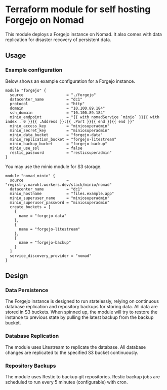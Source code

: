 # Terraform module for self hosting Forgejo on Nomad

This module deploys a Forgejo instance on Nomad. It also comes with data
replication for disaster recovery of persistent data.

## Usage

### Example configuration

Below shows an example configuration for a Forgejo instance.

```hcl
module "forgejo" {
  source                   = "./forgejo"
  datacenter_name          = "dc1"
  protocol                 = "http"
  domain                   = "10.100.89.184"
  ssh_domain               = "10.100.89.184"
  minio_endpoint           = "{{ with nomadService `minio` }}{{ with index . 0 }}{{ .Address }}:{{ .Port }}{{ end }}{{ end }}"
  minio_access_key         = "miniosuperadmin"
  minio_secret_key         = "miniosuperadmin"
  minio_data_bucket        = "forgejo-data"
  minio_replication_bucket = "forgejo-litestream"
  minio_backup_bucket      = "forgejo-backup"
  minio_use_ssl            = false
  restic_password          = "resticsuperadmin"
}
```

You may use the minio module for S3 storage.

```hcl
module "nomad_minio" {
  source                   = "registry.narwhl.workers.dev/stack/minio/nomad"
  datacenter_name          = "dc1"
  minio_hostname           = "files.example.app"
  minio_superuser_name     = "miniosuperadmin"
  minio_superuser_password = "miniosuperadmin"
  create_buckets = [
    {
      name = "forgejo-data"
    },
    {
      name = "forgejo-litestream"
    },
    {
      name = "forgejo-backup"
    }
  ]
  service_discovery_provider = "nomad"
}
```

## Design

### Data Persistence

The Forgejo instance is designed to run statelessly, relying on continuous
database replication and repository backups for storing data. All data are
stored in S3 buckets. When spinned up, the module will try to restore the
instance to previous state by pulling the latest backup from the backup bucket.

### Database Replication

The module uses Litestream to replicate the database. All database changes are
replicated to the specified S3 bucket continuously.

### Repository Backups

The module uses Restic to backup git repositories. Restic backup jobs are
scheduled to run every 5 minutes (configurable) with cron.

